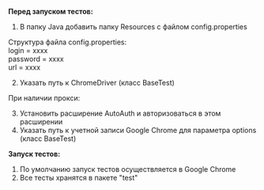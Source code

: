 <b>Перед запуском тестов:</b>

1. В папку Java добавить папку Resources с файлом config.properties 

  Структура файла config.properties:<br>
  login = xxxx <br>
  password = xxxx <br>
  url = xxxx <br>

2. Указать путь к ChromeDriver (класс BaseTest)

При наличии прокси:

3. Установить расширение AutoAuth и авторизоваться в этом расширении
4. Указать путь к учетной записи Google Chrome для параметра options (класс BaseTest)


<b>Запуск тестов:</b>

1. По умолчанию запуск тестов осуществляется в Google Chrome
2. Все тесты хранятся в пакете "test"
